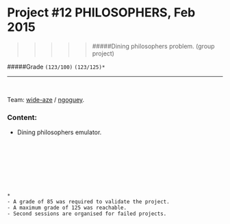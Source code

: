 # Project #12 PHILOSOPHERS, Feb 2015
>>>>> #####Dining philosophers problem. (group project)

#####Grade ``(123/100)`` ``(123/125)*``
--------  -----------------------

<br>

Team: [wide-aze](https://github.com/wide-aze) / [ngoguey](https://github.com/Ngoguey42).
 
### Content:
* Dining philosophers emulator.
<br><br><br><br><br><br><br><br>

```
*
- A grade of 85 was required to validate the project.
- A maximum grade of 125 was reachable.
- Second sessions are organised for failed projects.
```
